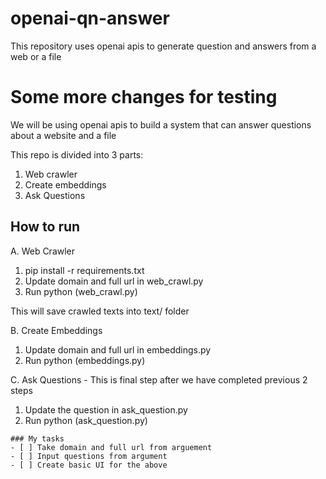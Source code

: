 # openai-qn-answer
This repository uses openai apis to generate question and answers from a web or a file

# Some more changes for testing
We will be using openai apis to build a system that can answer questions about a website and a file

This repo is divided into 3 parts:

1. Web crawler
2. Create embeddings
3. Ask Questions 

## How to run
A. Web Crawler
1. pip install -r requirements.txt
2. Update domain and full url in web_crawl.py
3. Run python (web_crawl.py)

This will save crawled texts into text/ folder

B. Create Embeddings
1. Update domain and full url in embeddings.py
2. Run python (embeddings.py)

C. Ask Questions - This is final step after we have completed previous 2 steps
1. Update the question in ask_question.py
2. Run python (ask_question.py)

```
### My tasks
- [ ] Take domain and full url from arguement
- [ ] Input questions from argument
- [ ] Create basic UI for the above
```



